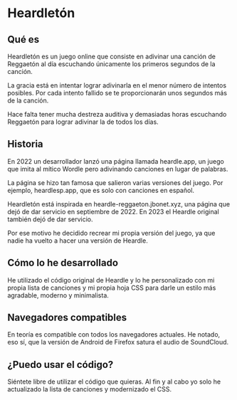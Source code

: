 # Heardletón

## Qué es
Heardletón es un juego online que consiste en adivinar una canción de Reggaetón al día escuchando únicamente los primeros segundos de la canción.

La gracia está en intentar lograr adivinarla en el menor número de intentos posibles. Por cada intento fallido se te proporcionarán unos segundos más de la canción.

Hace falta tener mucha destreza auditiva y demasiadas horas escuchando Reggaetón para lograr adivinar la de todos los días.


## Historia
En 2022 un desarrollador lanzó una página llamada heardle.app, un juego que imita al mítico Wordle pero adivinando canciones en lugar de palabras.

La página se hizo tan famosa que salieron varias versiones del juego. Por ejemplo, heardlesp.app, que es solo con canciones en español.

Heardletón está inspirada en heardle-reggaeton.jbonet.xyz, una página que dejó de dar servicio en septiembre de 2022. En 2023 el Heardle original también dejó de dar servicio.

Por ese motivo he decidido recrear mi propia versión del juego, ya que nadie ha vuelto a hacer una versión de Heardle.

## Cómo lo he desarrollado

He utilizado el código original de Heardle y lo he personalizado con mi propia lista de canciones y mi propia hoja CSS para darle un estilo más agradable, moderno y minimalista.

## Navegadores compatibles

En teoría es compatible con todos los navegadores actuales. He notado, eso sí, que la versión de Android de Firefox satura el audio de SoundCloud.

## ¿Puedo usar el código?

Siéntete libre de utilizar el código que quieras. Al fin y al cabo yo solo he actualizado la lista de canciones y modernizado el CSS.